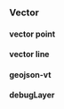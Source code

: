 ### Vector

#### vector point
<code src="./vector/point.tsx"></code>

#### vector line
<code src="./vector/line.tsx"></code>

#### geojson-vt
<code src="./vector/geojson-vt.tsx"></code>

#### debugLayer
<code src="./vector/debugLayer.tsx"></code>